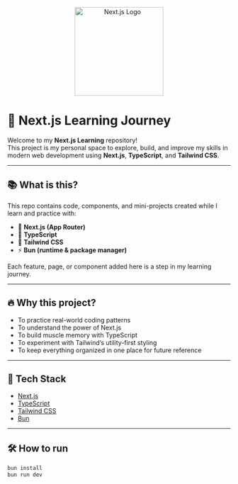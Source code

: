 <p align="center">
  <img src="[[https://nextjs.org/static/favicon/favicon-32x32.png](https://media.licdn.com/dms/image/v2/D4D12AQGKEapRbPK2aA/article-cover_image-shrink_600_2000/article-cover_image-shrink_600_2000/0/1696923705582?e=1749686400&v=beta&t=vXMaBYW2O8LqIOMKxEsA2TEr19WEjCZlasguRY-M4U4)](https://encrypted-tbn0.gstatic.com/images?q=tbn:ANd9GcQERZ4bk0d8UrdV2K-2q7jEXYIIDVJHCn1Qvg&s)" alt="Next.js Logo" width="200" />
</p>

# 🧠 Next.js Learning Journey

Welcome to my **Next.js Learning** repository!  
This project is my personal space to explore, build, and improve my skills in modern web development using **Next.js**, **TypeScript**, and **Tailwind CSS**.

---

## 📚 What is this?

This repo contains code, components, and mini-projects created while I learn and practice with:

- 🧱 **Next.js (App Router)**
- 🧠 **TypeScript**
- 💨 **Tailwind CSS**
- ⚡ **Bun (runtime & package manager)**

Each feature, page, or component added here is a step in my learning journey.

---

## 🔥 Why this project?

- To practice real-world coding patterns  
- To understand the power of Next.js  
- To build muscle memory with TypeScript  
- To experiment with Tailwind’s utility-first styling  
- To keep everything organized in one place for future reference

---

## 🚀 Tech Stack

- [Next.js](https://nextjs.org/)
- [TypeScript](https://www.typescriptlang.org/)
- [Tailwind CSS](https://tailwindcss.com/)
- [Bun](https://bun.sh/)

---

## 🛠 How to run

```bash
bun install
bun run dev
